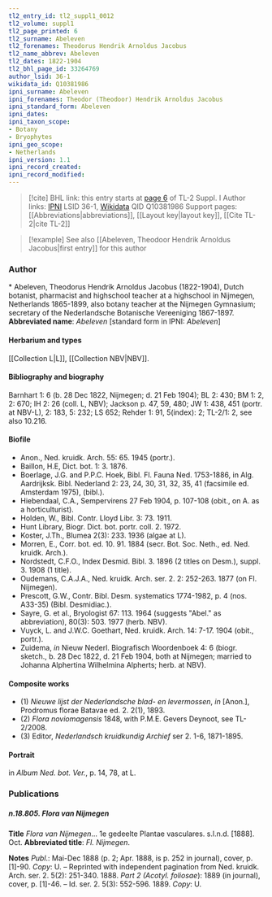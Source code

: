 ```yaml
---
tl2_entry_id: tl2_suppl1_0012
tl2_volume: suppl1
tl2_page_printed: 6
tl2_surname: Abeleven
tl2_forenames: Theodorus Hendrik Arnoldus Jacobus
tl2_name_abbrev: Abeleven
tl2_dates: 1822-1904
tl2_bhl_page_id: 33264769
author_lsid: 36-1
wikidata_id: Q10381986
ipni_surname: Abeleven
ipni_forenames: Theodor (Theodoor) Hendrik Arnoldus Jacobus
ipni_standard_form: Abeleven
ipni_dates: 
ipni_taxon_scope: 
- Botany
- Bryophytes
ipni_geo_scope: 
- Netherlands
ipni_version: 1.1
ipni_record_created: 
ipni_record_modified:
---
```


> [!cite] BHL link: this entry starts at [page 6](https://www.biodiversitylibrary.org/page/33264769) of TL-2 Suppl. I
> Author links: [IPNI](https://www.ipni.org/a/36-1) LSID 36-1, [Wikidata](https://www.wikidata.org/wiki/Q10381986) QID Q10381986
> Support pages: [[Abbreviations|abbreviations]], [[Layout key|layout key]], [[Cite TL-2|cite TL-2]]

> [!example] See also [[Abeleven, Theodoor Hendrik Arnoldus Jacobus|first entry]] for this author

### Author

\* Abeleven, Theodorus Hendrik Arnoldus Jacobus (1822-1904), Dutch botanist, pharmacist and highschool teacher at a highschool in Nijmegen, Netherlands 1865-1899, also botany teacher at the Nijmegen Gymnasium; secretary of the Nederlandsche Botanische Vereeniging 1867-1897. 
**Abbreviated name**: *Abeleven* \[standard form in IPNI: *Abeleven*\]

#### Herbarium and types

[[Collection L|L]], [[Collection NBV|NBV]].

#### Bibliography and biography

Barnhart 1: 6 (b. 28 Dec 1822, Nijmegen; d. 21 Feb 1904); BL 2: 430; BM 1: 2, 2: 670; IH 2: 26 (coll. L, NBV); Jackson p. 47, 59, 480; JW 1: 438, 451 (portr. at NBV-L), 2: 183, 5: 232; LS 652; Rehder 1: 91, 5(index): 2; TL-2/1: 2, see also 10.216.

#### Biofile

- Anon., Ned. kruidk. Arch. 55: 65. 1945 (portr.).
- Baillon, H.E, Dict. bot. 1: 3. 1876.
- Boerlage, J.G. and P.P.C. Hoek, Bibl. Fl. Fauna Ned. 1753-1886, in Alg. Aardrijksk. Bibl. Nederland 2: 23, 24, 30, 31, 32, 35, 41 (facsimile ed. Amsterdam 1975), (bibl.).
- Hiebendaal, C.A., Sempervirens 27 Feb 1904, p. 107-108 (obit., on A. as a horticulturist).
- Holden, W., Bibl. Contr. Lloyd Libr. 3: 73. 1911.
- Hunt Library, Biogr. Dict. bot. portr. coll. 2. 1972.
- Koster, J.Th., Blumea 2(3): 233. 1936 (algae at L).
- Morren, E., Corr. bot. ed. 10. 91. 1884 (secr. Bot. Soc. Neth., ed. Ned. kruidk. Arch.).
- Nordstedt, C.F.O., Index Desmid. Bibl. 3. 1896 (2 titles on Desm.), suppl. 3. 1908 (1 title).
- Oudemans, C.A.J.A., Ned. kruidk. Arch. ser. 2. 2: 252-263. 1877 (on Fl. Nijmegen).
- Prescott, G.W., Contr. Bibl. Desm. systematics 1774-1982, p. 4 (nos. A33-35) (Bibl. Desmidiac.).
- Sayre, G. et al., Bryologist 67: 113. 1964 (suggests "Abel." as abbreviation), 80(3): 503. 1977 (herb. NBV).
- Vuyck, L. and J.W.C. Goethart, Ned. kruidk. Arch. 14: 7-17. 1904 (obit., portr.).
- Zuidema, *in* Nieuw Nederl. Biografisch Woordenboek 4: 6 (biogr. sketch., b. 28 Dec 1822, d. 21 Feb 1904, both at Nijmegen; married to Johanna Alphertina Wilhelmina Alpherts; herb. at NBV).

#### Composite works

- (1) *Nieuwe lijst der Nederlandsche blad- en levermossen*, *in* \[Anon.\], Prodromus florae Batavae ed. 2. 2(1), 1893.
- (2) *Flora noviomagensis* 1848, with P.M.E. Gevers Deynoot, see TL-2/2008.
- (3) Editor, *Nederlandsch kruidkundig Archief* ser 2. 1-6, 1871-1895.

#### Portrait

in *Album Ned. bot. Ver.*, p. 14, 78, at L.

### Publications

##### n.18.805. Flora van Nijmegen

**Title**
*Flora van Nijmegen*... 1e gedeelte Plantae vasculares. s.l.n.d. \[1888\]. Oct.
**Abbreviated title**: *Fl. Nijmegen*.

**Notes**
*Publ*.: Mai-Dec 1888 (p. 2; Apr. 1888, is p. 252 in journal), cover, p. \[1\]-90. *Copy*: U. – Reprinted with independent pagination from Ned. kruidk. Arch. ser. 2. 5(2): 251-340. 1888.
*Part 2 (Acotyl. foliosae*): 1889 (in journal), cover, p. \[1\]-46. – Id. ser. 2. 5(3): 552-596. 1889.
*Copy*: U.

